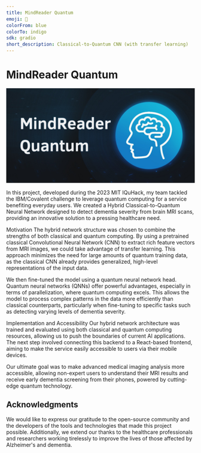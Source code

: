 ```yaml
---
title: MindReader Quantum
emoji: 🩻
colorFrom: blue
colorTo: indigo
sdk: gradio
short_description: Classical-to-Quantum CNN (with transfer learning)
---
```


# MindReader Quantum

![](./mindreader-quantum.JPG)

In this project, developed during the 2023 MIT IQuHack, my team tackled the IBM/Covalent challenge to leverage quantum computing for a service benefiting everyday users. We created a Hybrid Classical-to-Quantum Neural Network designed to detect dementia severity from brain MRI scans, providing an innovative solution to a pressing healthcare need.

Motivation
The hybrid network structure was chosen to combine the strengths of both classical and quantum computing. By using a pretrained classical Convolutional Neural Network (CNN) to extract rich feature vectors from MRI images, we could take advantage of transfer learning. This approach minimizes the need for large amounts of quantum training data, as the classical CNN already provides generalized, high-level representations of the input data.

We then fine-tuned the model using a quantum neural network head. Quantum neural networks (QNNs) offer powerful advantages, especially in terms of parallelization, where quantum computing excels. This allows the model to process complex patterns in the data more efficiently than classical counterparts, particularly when fine-tuning to specific tasks such as detecting varying levels of dementia severity.

Implementation and Accessibility
Our hybrid network architecture was trained and evaluated using both classical and quantum computing resources, allowing us to push the boundaries of current AI applications. The next step involved connecting this backend to a React-based frontend, aiming to make the service easily accessible to users via their mobile devices.

Our ultimate goal was to make advanced medical imaging analysis more accessible, allowing non-expert users to understand their MRI results and receive early dementia screening from their phones, powered by cutting-edge quantum technology.

## Acknowledgments

We would like to express our gratitude to the open-source community and the developers of the tools and technologies that made this project possible. Additionally, we extend our thanks to the healthcare professionals and researchers working tirelessly to improve the lives of those affected by Alzheimer's and dementia.
